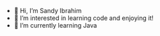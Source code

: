 - 👋 Hi, I’m Sandy Ibrahim  
- 👀 I’m interested in learning code and enjoying it!
- 🌱 I’m currently learning Java
